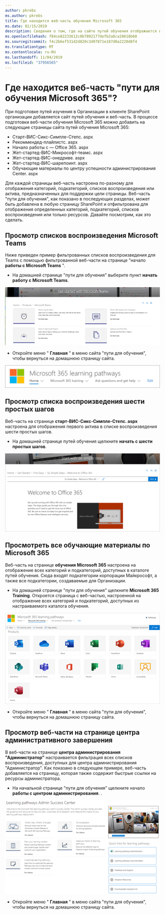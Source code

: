 ```yaml
---
author: pkrebs
ms.author: pkrebs
title: Где находится веб-часть обучения Microsoft 365
ms.date: 02/15/2019
description: Сведения о том, где на сайте путей обучения отображается веб-часть "пути для обучения"
ms.openlocfilehash: f84ce82233612c0b7892177defb2a8ca28618b68
ms.sourcegitcommit: f4c2b6ef531d2d820c3d97871e187d0a2220d8f4
ms.translationtype: MT
ms.contentlocale: ru-RU
ms.lasthandoff: 11/04/2019
ms.locfileid: "37956565"
---
```

# <a name="wheres-the-microsoft-365-learning-pathways-web-part"></a>Где находится веб-часть "пути для обучения Microsoft 365"? 

При подготовке путей изучения в Организации в клиенте SharePoint организации добавляется сайт путей обучения и веб-часть. В процессе подготовки веб-части обучения Microsoft 365 можно добавить на следующие страницы сайта путей обучения Microsoft 365:

- Старт-ВИС-Сикс-Симпле-Степс. aspx 
- Рекоммендед-плайлистс. aspx
- Начало работы с — Office 365. aspx
- Жет-стартед-ВИС-Микрософт-теамс. aspx
- Жет-стартед-ВИС-онедриве. aspx
- Жет-стартед-ВИС-шарепоинт. aspx
- Обучающие материалы по центру успешности администрирования Center. aspx

Для каждой страницы веб-часть настроена по-разному для отображения категорий, подкатегорий, списков воспроизведения или актива, предназначенных для поддержки цели страницы. Веб-часть "пути для обучения", как показано в последующих разделах, может быть добавлена в любую страницу SharePoint и отфильтрована для отображения определенных категорий, подкатегорий, списков воспроизведения или только ресурсов. Давайте посмотрим, как это сделать. 

## <a name="view-microsoft-teams-playlists"></a>Просмотр списков воспроизведения Microsoft Teams

Ниже приведен пример фильтрованных списков воспроизведения для Teams с помощью фильтрованной веб-части на странице "начало **работы с Microsoft Teams** ". 

- На домашней странице "пути для обучения" выберите пункт **начать работу с Microsoft Teams**.

![кг-вхереисвп-теамс. png](media/cg-whereiswp-teams.png)

- Откройте меню " **Главная** " в меню сайта "пути для обучения", чтобы вернуться на домашнюю страницу сайта.

![кг-хомебтнмену. png](media/cg-homebtnmenu.png)

## <a name="view-the-six-simple-steps-playlist"></a>Просмотр списка воспроизведения шести простых шагов

Веб-часть на странице **старт-ВИС-Сикс-Симпле-Степс. aspx** настроена для отображения первого актива в списке воспроизведения шести простых шагов. 

- На домашней странице путей обучения щелкните **начать с шести простых шагов**. 

![кг-вхереисвп-Сикс. png](media/cg-whereiswp-six.png)

## <a name="view-all-microsoft-365-training"></a>Просмотреть все обучающие материалы по Microsoft 365

Веб-часть на странице **обучения Microsoft 365** настроена на отображение всех категорий и подкатегорий, доступных в каталоге путей обучения. Сюда входят подкатегории корпорации Майкрософт, а также все подкатегории, создаваемые для Организации.

- На домашней странице "пути для обучения" щелкните **Microsoft 365 Training**. Откроется страница с веб-частью, настроенной на отображение всех категорий и подкатегорий, доступных из настраиваемого каталога обучения.

![CG-whereiswp-O365. png](media/cg-whereiswp-o365.png)

- Откройте меню " **Главная** " в меню сайта "пути для обучения", чтобы вернуться на домашнюю страницу сайта.

## <a name="view-the-web-part-on-the-admin-success-center-page"></a>Просмотр веб-части на странице центра административного завершения

В веб-части на странице **центра администрирования "Администратор"** настраивается фильтрация всех списков воспроизведения, доступных для центра администрирования "Администратор". Как показано в следующем примере, веб-часть добавляется на страницу, которая также содержит быстрые ссылки на ресурсы администратора. 

- На начальной странице "пути для обучения" щелкните начало **работы с центром администрирования**. . 

![кг-админсукцессцентервебпарт. png](media/cg-adminsuccesscenterwebpart.png)

- Откройте меню " **Главная** " в меню сайта "пути для обучения", чтобы вернуться на домашнюю страницу сайта.

